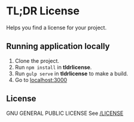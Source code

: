 # TL;DR License

Helps you find a license for your project.

## Running application locally

1. Clone the project.
1. Run `npm install` in __tldrlicense__.
1. Run `gulp serve` in __tldrlicense__ to make a build.
1. Go to [localhost:3000](http://localhost:3000/)

## License

GNU GENERAL PUBLIC LICENSE See [/LICENSE](/LICENSE)
